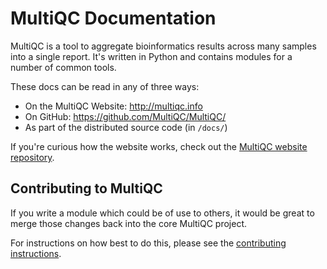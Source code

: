 # MultiQC Documentation

MultiQC is a tool to aggregate bioinformatics results across many samples
into a single report. It's written in Python and contains modules for a number
of common tools.

These docs can be read in any of three ways:

- On the MultiQC Website: <http://multiqc.info>
- On GitHub: <https://github.com/MultiQC/MultiQC/>
- As part of the distributed source code (in `/docs/`)

If you're curious how the website works, check out the
[MultiQC website repository](https://github.com/MultiQC/website).

## Contributing to MultiQC

If you write a module which could be of use to others, it would be great to
merge those changes back into the core MultiQC project.

For instructions on how best to do this, please see the
[contributing instructions](https://github.com/MultiQC/MultiQC/blob/master/.github/CONTRIBUTING.md).
